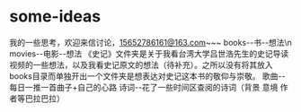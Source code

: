 # some-ideas
我的一些思考，欢迎来信讨论，15652786161@163.com~~~
books--书--想法\n
movies--电影--想法
《史记》文件夹是关于我看台湾大学吕世浩先生的史记导读视频的一些想法，以及我看史记原文的想法（待补充）。之所以没有将其放入books目录而单独开出一个文件夹是想表达对史记这本书的敬仰与崇敬。
歌曲--每日一推一首曲子+自己的心路
诗词--花了一些时间区查阅的诗词（背景 意境 作者等巴拉巴拉）

